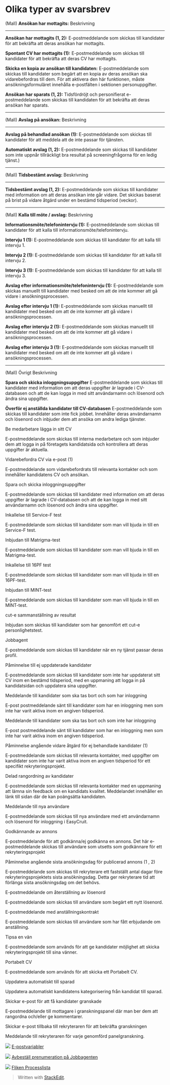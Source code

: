 # Olika typer av svarsbrev

(Mall)
**Ansökan har mottagits:**
Beskrivning
***
**Ansökan har mottagits (1, 2):**
E-postmeddelande som skickas till kandidater för att bekräfta att deras ansökan har mottagits.

**Spontant CV har mottagits (1):**
E-postmeddelande som skickas till kandidater för att bekräfta att deras CV har mottagits.

**Skicka en kopia av ansökan till kandidaten:**
E-postmeddelande som skickas till kandidater som begärt att en kopia av deras ansökan ska vidarebefordras till dem. För att aktivera den här funktionen, måste ansökningsformuläret innehålla e-postfälten i sektionen personuppgifter.

**Ansökan har sparats (1, 2):**
Tidsfördröjt och personifierat e-postmeddelande som skickas till kandidaten för att bekräfta att deras ansökan har sparats.
***
(Mall)
**Avslag på ansökan:**
Beskrivning
***
**Avslag på behandlad ansökan (1):**
E-postmeddelande som skickas till kandidater för att meddela att de inte passar för tjänsten.

**Automatiskt avslag (1, 2):**
E-postmeddelande som skickas till kandidater som inte uppnår tillräckligt bra resultat på screeningfrågorna för en ledig tjänst.)
***
(Mall)
**Tidsbestämt avslag:**
Beskrivning
***
**Tidsbestämt avslag (1, 2):**
E-postmeddelande som skickas till kandidater med information om att deras ansökan inte går vidare. Det skickas baserat på brist på vidare åtgärd under en bestämd tidsperiod (veckor).
***
(Mall)
**Kalla till möte / avslag:**
Beskrivning

**Informationsmöte/telefonintervju (1):**
E-postmeddelande som skickas till kandidater för att kalla till informationsmöte/telefonintervju.

**Intervju 1 (1):**
E-postmeddelande som skickas till kandidater för att kalla till intervju 1.

**Intervju 2 (1):**
E-postmeddelande som skickas till kandidater för att kalla till intervju 2.

**Intervju 3 (1):**
E-postmeddelande som skickas till kandidater för att kalla till intervju 3.

**Avslag efter informationsmöte/telefonintervju (1):**
E-postmeddelande som skickas manuellt till kandidater med besked om att de inte kommer att gå vidare i ansökningsprocessen.

**Avslag efter intervju 1 (1):**
E-postmeddelande som skickas manuellt till kandidater med besked om att de inte kommer att gå vidare i ansökningsprocessen.

**Avslag efter intervju 2 (1):**
E-postmeddelande som skickas manuellt till kandidater med besked om att de inte kommer att gå vidare i ansökningsprocessen.

**Avslag efter intervju 3 (1):**
E-postmeddelande som skickas manuellt till kandidater med besked om att de inte kommer att gå vidare i ansökningsprocessen.
***
(Mall)
Övrigt
Beskrivning

**Spara och skicka inloggningsuppgifter**
E-postmeddelande som skickas till kandidater med information om att deras uppgifter är lagrade i CV-databasen och att de kan logga in med sitt användarnamn och lösenord och ändra sina uppgifter.

**Överför ej anställda kandidater till CV-databasen**
E-postmeddelande som skickas till kandidater som inte fick jobbet. Innehåller deras användarnamn och lösenord och inbjuder dem att ansöka om andra lediga tjänster.

Be medarbetare lägga in sitt CV

E-postmeddelande som skickas till interna medarbetare och som inbjuder dem att logga in på företagets kandidatsida och kontrollera att deras uppgifter är aktuella.

Vidarebefordra CV via e-post (1)

E-postmeddelande som vidarebefordrats till relevanta kontakter och som innehåller kandidatens CV och ansökan.

Spara och skicka inloggningsuppgifter

E-postmeddelande som skickas till kandidater med information om att deras uppgifter är lagrade i CV-databasen och att de kan logga in med sitt användarnamn och lösenord och ändra sina uppgifter.

Inkallelse till Service-F test

E-postmeddelande som skickas till kandidater som man vill bjuda in till en Service-F test.

Inbjudan till Matrigma-test

E-postmeddelande som skickas till kandidater som man vill bjuda in till en Matrigma-test.

Inkallelse till 16PF test

E-postmeddelande som skickas till kandidater som man vill bjuda in till en 16PF-test.

Inbjudan till MINT-test

E-postmeddelande som skickas till kandidater som man vill bjuda in till en MINT-test.

cut-e sammanställning av resultat

Inbjudan som skickas till kandidater som har genomfört ett cut-e personlighetstest.

Jobbagent

E-postmeddelande som skickas till kandidater när en ny tjänst passar deras profil.

Påminnelse till ej uppdaterade kandidater

E-postmeddelande som skickas till kandidater som inte har uppdaterat sitt CV inom en bestämd tidsperiod, med en uppmaning att logga in på kandidatsidan och uppdatera sina uppgifter.

Meddelande till kandidater som ska tas bort och som har inloggning

E-post postmeddelande sänt till kandidater som har en inloggning men som inte har varit aktiva inom en angiven tidsperiod.

Meddelande till kandidater som ska tas bort och som inte har inloggning

E-post postmeddelande sänt till kandidater som har en inloggning men som inte har varit aktiva inom en angiven tidsperiod.

Påminnelse angående vidare åtgärd för ej behandlade kandidater (1)

E-postmeddelande som skickas till relevanta kontakter, med uppgifter om kandidater som inte har varit aktiva inom en angiven tidsperiod för ett specifikt rekryteringsprojekt.

Delad rangordning av kandidater

E-postmeddelande som skickas till relevanta kontakter med en uppmaning att lämna sin feedback om en kandidats kvalitet. Meddelandet innehåller en länk till sidan där de kan poängsätta kandidaten.

Meddelande till nya användare

E-postmeddelande som skickas till nya användare med ett användarnamn och lösenord för inloggning i EasyCruit.

Godkännande av annons

E-postmeddelande för att godkänna/ej godkänna en annons. Det här e-postmeddelande skickas till användare som utsetts som godkännare för ett rekryteringsprojekt

Påminnelse angående sista ansökningsdag för publicerad annons (1 , 2)

E-postmeddelande som skickas till rekryterare ett fastställt antal dagar före rekryteringsprojektets sista ansökningsdag. Detta ger rekryterare tid att förlänga sista ansökningsdag om det behövs.

E-postmeddelande om återställning av lösenord

E-postmeddelande som skickas till användare som begärt ett nytt lösenord.

E-postmeddelande med anställningskontrakt

E-postmeddelande som skickas till användare som har fått erbjudande om anställning.

Tipsa en vän

E-postmeddelande som används för att ge kandidater möjlighet att skicka rekryteringsprojekt till sina vänner.

Portabelt CV

E-postmeddelande som används för att skicka ett Portabelt CV.

Uppdatera automatiskt till sparad

Uppdatera automatiskt kandidatens kategorisering från kandidat till sparad.

Skickar e-post för att få kandidater granskade

E-postmeddelande till mottagare i granskningspanel där man ber dem att rangordna och/eller ge kommentarer.

Skickar e-post tillbaka till rekryteraren för att bekräfta granskningen

Meddelande till rekryteraren för varje genomförd panelgranskning.


![](../Resources/Images/icon-document-link.png)  [E-postvariabler](email_variables.htm)

![](../Resources/Images/icon-document-link.png)  [Avbeställ prenumeration på Jobbagenten](unsubscribe_from_job_agent.htm)

![](../Resources/Images/icon-document-link.png)  [Fliken Processlista](recruitment_activities_list_tab.htm)
> Written with [StackEdit](https://stackedit.io/).
<!--stackedit_data:
eyJoaXN0b3J5IjpbMTA1NDk1NDI5LDE5MjU2NzMwNiwtMTQxOT
Y5NzkyMiw3MzA5OTgxMTZdfQ==
-->